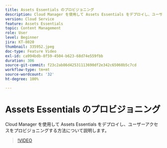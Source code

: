 ```yaml
---
title: Assets Essentials のプロビジョニング
description: Cloud Manager を使用して Assets Essentials をデプロイし、ユーザーアクセスをプロビジョニングする方法について説明します。
version: Cloud Service
feature: Assets Essentials
topic: Content Management
role: User
level: Beginner
jira: KT-8020
thumbnail: 335952.jpeg
doc-type: Feature Video
exl-id: ca994bdb-8f59-4504-b623-68d74e559fbb
duration: 306
source-git-commit: f23c2ab86d42531113690df2e342c65060b5c7cd
workflow-type: tm+mt
source-wordcount: '32'
ht-degree: 100%

---
```


# Assets Essentials のプロビジョニング

Cloud Manager を使用して Assets Essentials をデプロイし、ユーザーアクセスをプロビジョニングする方法について説明します。

>[!VIDEO](https://video.tv.adobe.com/v/335952?quality=12&learn=on)
